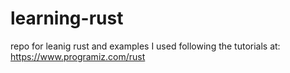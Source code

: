 # learning-rust
repo for leanig rust and examples I used
following the tutorials at: https://www.programiz.com/rust
